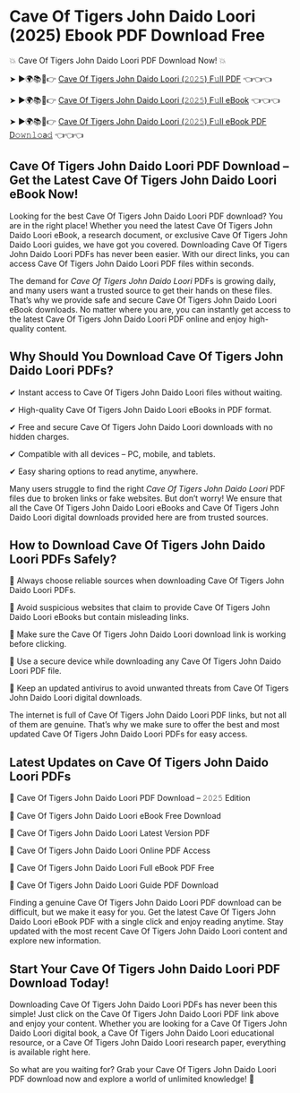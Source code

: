 # Cave Of Tigers John Daido Loori (2025) Ebook PDF Download Free

💥 Cave Of Tigers John Daido Loori PDF Download Now! 💥

➤ ►🌍📚📱👉 [Cave Of Tigers John Daido Loori (𝟸𝟶𝟸𝟻) F𝚞ll PDF](https://getpdf.xyz/cave-of-tigers-john-daido-loori) 👈👈👈


➤ ►🌍📚📱👉 [Cave Of Tigers John Daido Loori (𝟸𝟶𝟸𝟻) F𝚞ll eBook](https://getpdf.xyz/cave-of-tigers-john-daido-loori) 👈👈👈


➤ ►🌍📚📱👉 [Cave Of Tigers John Daido Loori (𝟸𝟶𝟸𝟻) F𝚞ll eBook PDF D𝚘𝚠𝚗𝚕𝚘a𝚍](https://getpdf.xyz/cave-of-tigers-john-daido-loori) 👈👈👈


## Cave Of Tigers John Daido Loori PDF Download – Get the Latest Cave Of Tigers John Daido Loori eBook Now!

Looking for the best Cave Of Tigers John Daido Loori PDF download? You are in the right place! Whether you need the latest Cave Of Tigers John Daido Loori eBook, a research document, or exclusive Cave Of Tigers John Daido Loori guides, we have got you covered. Downloading Cave Of Tigers John Daido Loori PDFs has never been easier. With our direct links, you can access Cave Of Tigers John Daido Loori PDF files within seconds.

The demand for *Cave Of Tigers John Daido Loori* PDFs is growing daily, and many users want a trusted source to get their hands on these files. That’s why we provide safe and secure Cave Of Tigers John Daido Loori eBook downloads. No matter where you are, you can instantly get access to the latest Cave Of Tigers John Daido Loori PDF online and enjoy high-quality content.

## Why Should You Download Cave Of Tigers John Daido Loori PDFs?

✔ Instant access to Cave Of Tigers John Daido Loori files without waiting.

✔ High-quality Cave Of Tigers John Daido Loori eBooks in PDF format.

✔ Free and secure Cave Of Tigers John Daido Loori downloads with no hidden charges.

✔ Compatible with all devices – PC, mobile, and tablets.

✔ Easy sharing options to read anytime, anywhere.

Many users struggle to find the right *Cave Of Tigers John Daido Loori* PDF files due to broken links or fake websites. But don’t worry! We ensure that all the Cave Of Tigers John Daido Loori eBooks and Cave Of Tigers John Daido Loori digital downloads provided here are from trusted sources.

## How to Download Cave Of Tigers John Daido Loori PDFs Safely?

📌 Always choose reliable sources when downloading Cave Of Tigers John Daido Loori PDFs.

📌 Avoid suspicious websites that claim to provide Cave Of Tigers John Daido Loori eBooks but contain misleading links.

📌 Make sure the Cave Of Tigers John Daido Loori download link is working before clicking.

📌 Use a secure device while downloading any Cave Of Tigers John Daido Loori PDF file.

📌 Keep an updated antivirus to avoid unwanted threats from Cave Of Tigers John Daido Loori digital downloads.

The internet is full of Cave Of Tigers John Daido Loori PDF links, but not all of them are genuine. That’s why we make sure to offer the best and most updated Cave Of Tigers John Daido Loori PDFs for easy access.

## Latest Updates on Cave Of Tigers John Daido Loori PDFs

🔹 Cave Of Tigers John Daido Loori PDF Download – 𝟸𝟶𝟸𝟻 Edition

🔹 Cave Of Tigers John Daido Loori eBook Free Download

🔹 Cave Of Tigers John Daido Loori Latest Version PDF

🔹 Cave Of Tigers John Daido Loori Online PDF Access

🔹 Cave Of Tigers John Daido Loori Full eBook PDF Free

🔹 Cave Of Tigers John Daido Loori Guide PDF Download

Finding a genuine Cave Of Tigers John Daido Loori PDF download can be difficult, but we make it easy for you. Get the latest Cave Of Tigers John Daido Loori eBook PDF with a single click and enjoy reading anytime. Stay updated with the most recent Cave Of Tigers John Daido Loori content and explore new information.

## Start Your Cave Of Tigers John Daido Loori PDF Download Today!

Downloading Cave Of Tigers John Daido Loori PDFs has never been this simple! Just click on the Cave Of Tigers John Daido Loori PDF link above and enjoy your content. Whether you are looking for a Cave Of Tigers John Daido Loori digital book, a Cave Of Tigers John Daido Loori educational resource, or a Cave Of Tigers John Daido Loori research paper, everything is available right here.

So what are you waiting for? Grab your Cave Of Tigers John Daido Loori PDF download now and explore a world of unlimited knowledge! 🚀